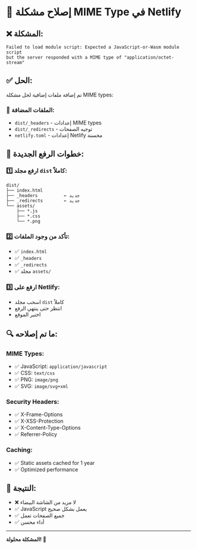 # 🔧 إصلاح مشكلة MIME Type في Netlify

## ❌ المشكلة:
```
Failed to load module script: Expected a JavaScript-or-Wasm module script 
but the server responded with a MIME type of "application/octet-stream"
```

## ✅ الحل:
تم إضافة ملفات إضافية لحل مشكلة MIME types:

### 📁 الملفات المضافة:
- `dist/_headers` - إعدادات MIME types
- `dist/_redirects` - توجيه الصفحات
- `netlify.toml` - إعدادات Netlify محسنة

## 🚀 خطوات الرفع الجديدة:

### 1️⃣ ارفع مجلد `dist` كاملاً:
```
dist/
├── index.html
├── _headers          ← جديد
├── _redirects        ← جديد
└── assets/
    ├── *.js
    ├── *.css
    └── *.png
```

### 2️⃣ تأكد من وجود الملفات:
- ✅ `index.html`
- ✅ `_headers`
- ✅ `_redirects`
- ✅ مجلد `assets/`

### 3️⃣ ارفع على Netlify:
- اسحب مجلد `dist` كاملاً
- انتظر حتى ينتهي الرفع
- اختبر الموقع

## 🔍 ما تم إصلاحه:

### MIME Types:
- ✅ JavaScript: `application/javascript`
- ✅ CSS: `text/css`
- ✅ PNG: `image/png`
- ✅ SVG: `image/svg+xml`

### Security Headers:
- ✅ X-Frame-Options
- ✅ X-XSS-Protection
- ✅ X-Content-Type-Options
- ✅ Referrer-Policy

### Caching:
- ✅ Static assets cached for 1 year
- ✅ Optimized performance

## 🎯 النتيجة:
- ❌ لا مزيد من الشاشة البيضاء
- ✅ JavaScript يعمل بشكل صحيح
- ✅ جميع الصفحات تعمل
- ✅ أداء محسن

---
**المشكلة محلولة! 🎉**




